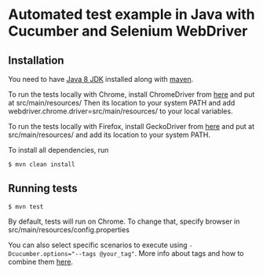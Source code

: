 # Automated test example in Java with Cucumber and Selenium WebDriver #

## Installation ##

You need to have [Java 8 JDK](https://www.oracle.com/technetwork/java/javase/downloads/jdk8-downloads-2133151.html) installed along with [maven](https://maven.apache.org/download.cgi).

To run the tests locally with Chrome, install ChromeDriver from [here](http://chromedriver.chromium.org) and put at src/main/resources/ Then its location to your system PATH and add webdriver.chrome.driver=src/main/resources/ to your local variables.

To run the tests locally with Firefox, install GeckoDriver from [here](https://github.com/mozilla/geckodriver/releases) and put at src/main/resources/ and add its location to your system PATH.

To install all dependencies, run

```console
$ mvn clean install
```

## Running tests ##

```console
$ mvn test
```

By default, tests will run on Chrome. To change that, specify browser in src/main/resources/config.properties

You can also select specific scenarios to execute using `-Dcucumber.options="--tags @your_tag"`. More info about tags and how to combine them [here](https://github.com/cucumber/cucumber/tree/master/tag-expressions).